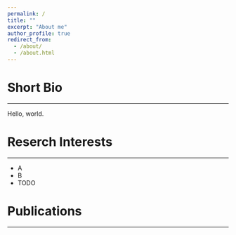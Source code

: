 ```yaml
---
permalink: /
title: ""
excerpt: "About me"
author_profile: true
redirect_from: 
  - /about/
  - /about.html
---
```


Short Bio
======
------
Hello, world.

Reserch Interests
======
------
* A
* B
* TODO

Publications
======
------

